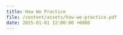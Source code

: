 ```yaml
---
title: How We Practice
file: /content/assets/how-we-practice.pdf
date: 2015-01-01 12:00:00 +0000
---
```

